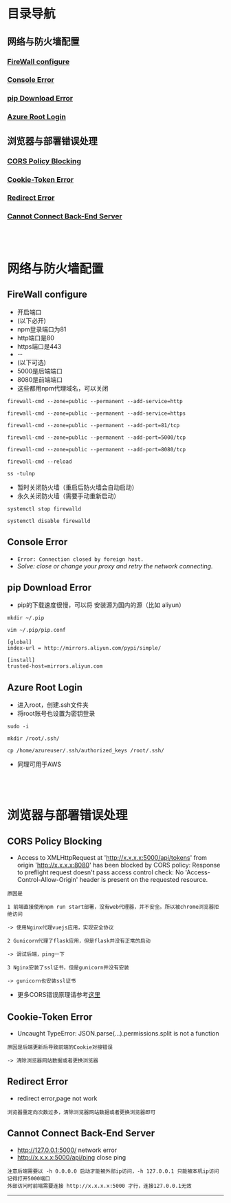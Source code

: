 <br>

# 目录导航

## 网络与防火墙配置

### [FireWall configure](#firewall-configure-1)

### [Console Error](#console-error-1)

### [pip Download Error](#pip-download-error-1)

### [Azure Root Login](#azure-root-login-1)

## 浏览器与部署错误处理

### [CORS Policy Blocking](#cors-policy-blocking-1)

### [Cookie-Token Error](#cookie-token-error-1)

### [Redirect Error](#redirect-error-1)

### [Cannot Connect Back-End Server](#cannot-connect-back-end-server-1)

<br><br>

# 网络与防火墙配置

## FireWall configure
- 开启端口
- (以下必开)
- npm登录端口为81
- http端口是80
- https端口是443
- ···
- (以下可选)
- 5000是后端端口
- 8080是前端端口
- 这些都用npm代理域名，可以关闭
```
firewall-cmd --zone=public --permanent --add-service=http

firewall-cmd --zone=public --permanent --add-service=https

firewall-cmd --zone=public --permanent --add-port=81/tcp

firewall-cmd --zone=public --permanent --add-port=5000/tcp

firewall-cmd --zone=public --permanent --add-port=8080/tcp

firewall-cmd --reload

ss -tulnp
```

- 暂时关闭防火墙（重启后防火墙会自动启动）
- 永久关闭防火墙（需要手动重新启动）
```
systemctl stop firewalld

systemctl disable firewalld
```

## Console Error
- `Error: Connection closed by foreign host. `
- *Solve: close or change your proxy and retry the network connecting.*

## pip Download Error
- pip的下载速度很慢，可以将 安装源为国内的源（比如 aliyun）
```
mkdir ~/.pip

vim ~/.pip/pip.conf
```

```
[global]
index-url = http://mirrors.aliyun.com/pypi/simple/

[install]
trusted-host=mirrors.aliyun.com
```

## Azure Root Login
- 进入root，创建.ssh文件夹
- 将root账号也设置为密钥登录
```
sudo -i

mkdir /root/.ssh/

cp /home/azureuser/.ssh/authorized_keys /root/.ssh/
```

- 同理可用于AWS

<br><br>

# 浏览器与部署错误处理

## CORS Policy Blocking
- Access to XMLHttpRequest at 'http://x.x.x.x:5000/api/tokens' from origin 'http://x.x.x.x:8080' has been blocked by CORS policy: Response to preflight request doesn't pass access control check: No 'Access-Control-Allow-Origin' header is present on the requested resource.
```
原因是

1 前端直接使用npm run start部署，没有web代理器，并不安全。所以被chrome浏览器拒绝访问

-> 使用Nginx代理vuejs应用，实现安全协议

2 Gunicorn代理了flask应用，但是flask并没有正常的启动

-> 调试后端，ping一下

3 Nginx安装了ssl证书，但是gunicorn并没有安装

-> gunicorn也安装ssl证书
```

- 更多CORS错误原理请参考[这里](https://blog.huli.tw/2021/02/19/cors-guide-1/)

## Cookie-Token Error
- Uncaught TypeError: JSON.parse(...).permissions.split is not a function
```
原因是后端更新后导致前端的Cookie对接错误

-> 清除浏览器网站数据或者更换浏览器
```

## Redirect Error
- redirect error,page not work
```
浏览器重定向次数过多，清除浏览器网站数据或者更换浏览器即可
```

## Cannot Connect Back-End Server
- http://127.0.0.1:5000/ network error
- http://x.x.x.x:5000/api/ping close ping
```
注意后端需要以 -h 0.0.0.0 启动才能被外部ip访问，-h 127.0.0.1 只能被本机ip访问
记得打开5000端口
外部访问时前端需要连接 http://x.x.x.x:5000 才行，连接127.0.0.1无效
```
---